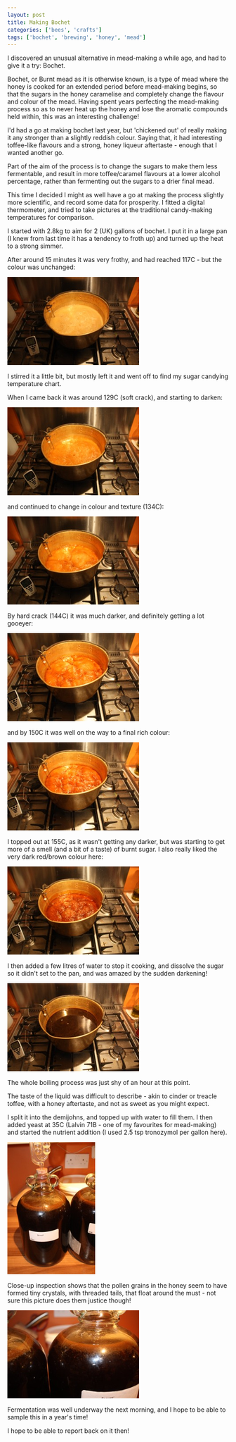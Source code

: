 ```yaml
---
layout: post
title: Making Bochet
categories: ['bees', 'crafts']
tags: ['bochet', 'brewing', 'honey', 'mead']
---
```


I discovered an unusual alternative in mead-making a while ago, and had to give it a try: Bochet.  
  
Bochet, or Burnt mead as it is otherwise known, is a type of mead where the honey is cooked for an extended period before mead-making begins, so that the sugars in the honey caramelise and completely change the flavour and colour of the mead. Having spent years perfecting the mead-making process so as to never heat up the honey and lose the aromatic compounds held within, this was an interesting challenge!  
  
I'd had a go at making bochet last year, but 'chickened out' of really making it any stronger than a slightly reddish colour. Saying that, it had interesting toffee-like flavours and a strong, honey liqueur aftertaste - enough that I wanted another go.  
  
Part of the aim of the process is to change the sugars to make them less fermentable, and result in more toffee/caramel flavours at a lower alcohol percentage, rather than fermenting out the sugars to a drier final mead.  
  
This time I decided I might as well have a go at making the process slightly more scientific, and record some data for prosperity. I fitted a digital thermometer, and tried to take pictures at the traditional candy-making temperatures for comparison.  
  
I started with 2.8kg to aim for 2 (UK) gallons of bochet. I put it in a large pan (I knew from last time it has a tendency to froth up) and turned up the heat to a strong simmer.  
  
After around 15 minutes it was very frothy, and had reached 117C - but the colour was unchanged:  
  
[![Bochet 117C](/assets/media/images/2013/09/IMG_5611-300x200.jpg)](/images/2013/09/IMG_5611.jpg)  
  
I stirred it a little bit, but mostly left it and went off to find my sugar candying temperature chart.  
  
When I came back it was around 129C (soft crack), and starting to darken:  
  
[![Bochet 129C](/assets/media/images/2013/09/IMG_5613-300x200.jpg)](/images/2013/09/IMG_5613.jpg)  
  
and continued to change in colour and texture (134C):  
  
[![Bochet 134C](/assets/media/images/2013/09/IMG_5614-300x200.jpg)](/images/2013/09/IMG_5614.jpg)  
  
By hard crack (144C) it was much darker, and definitely getting a lot gooeyer:  
  
[![Bochet 144C](/assets/media/images/2013/09/IMG_5615-300x200.jpg)](/images/2013/09/IMG_5615.jpg)  
  
and by 150C it was well on the way to a final rich colour:  
  
[![Bochet 150C](/assets/media/images/2013/09/IMG_5616-300x200.jpg)](/images/2013/09/IMG_5616.jpg)  
  
I topped out at 155C, as it wasn't getting any darker, but was starting to get more of a smell (and a bit of a taste) of burnt sugar. I also really liked the very dark red/brown colour here:  
  
[![Bochet 155C](/assets/media/images/2013/09/IMG_5617-300x200.jpg)](/images/2013/09/IMG_5617.jpg)  
  
I then added a few litres of water to stop it cooking, and dissolve the sugar so it didn't set to the pan, and was amazed by the sudden darkening!  
  
[![Bochet Water Added](/assets/media/images/2013/09/IMG_5618-300x200.jpg)](/images/2013/09/IMG_5618.jpg)  
  
The whole boiling process was just shy of an hour at this point.  
  
The taste of the liquid was difficult to describe - akin to cinder or treacle toffee, with a honey aftertaste, and not as sweet as you might expect.  
  
I split it into the demijohns, and topped up with water to fill them. I then added yeast at 35C (Lalvin 71B - one of my favourites for mead-making) and started the nutrient addition (I used 2.5 tsp tronozymol per gallon here).  
  
[![Bochet in the Demijohn](/assets/media/images/2013/09/IMG_5620-e1379609593428-200x300.jpg)](/images/2013/09/IMG_5620-e1379609593428.jpg)  
  
Close-up inspection shows that the pollen grains in the honey seem to have formed tiny crystals, with threaded tails, that float around the must - not sure this picture does them justice though!  
  
[![Bochet Pollen Grains](/assets/media/images/2013/09/IMG_5621-300x200.jpg)](/images/2013/09/IMG_5621.jpg)  
  
Fermentation was well underway the next morning, and I hope to be able to sample this in a year's time!  
  
I hope to be able to report back on it then!  
  
  
  
  
  

